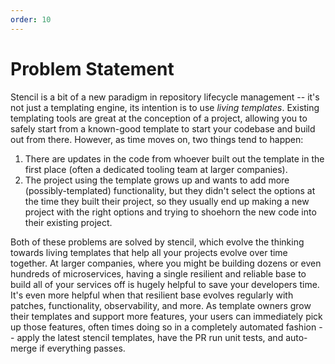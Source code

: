 ```yaml
---
order: 10
---
```


# Problem Statement

Stencil is a bit of a new paradigm in repository lifecycle management -- it's not just a templating engine, its intention is to use _living templates_. Existing templating tools are great at the conception of a project, allowing you to safely start from a known-good template to start your codebase and build out from there. However, as time moves on, two things tend to happen:

1. There are updates in the code from whoever built out the template in the first place (often a dedicated tooling team at larger companies).
2. The project using the template grows up and wants to add more (possibly-templated) functionality, but they didn't select the options at the time they built their project, so they usually end up making a new project with the right options and trying to shoehorn the new code into their existing project.

Both of these problems are solved by stencil, which evolve the thinking towards living templates that help all your projects evolve over time together. At larger companies, where you might be building dozens or even hundreds of microservices, having a single resilient and reliable base to build all of your services off is hugely helpful to save your developers time. It's even more helpful when that resilient base evolves regularly with patches, functionality, observability, and more. As template owners grow their templates and support more features, your users can immediately pick up those features, often times doing so in a completely automated fashion -- apply the latest stencil templates, have the PR run unit tests, and auto-merge if everything passes.
